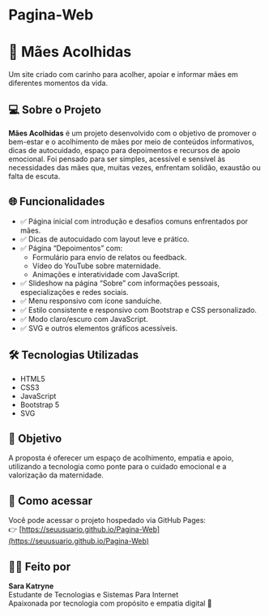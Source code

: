 # Pagina-Web
# 🌸 Mães Acolhidas
Um site criado com carinho para acolher, apoiar e informar mães em diferentes momentos da vida.

## 💻 Sobre o Projeto
**Mães Acolhidas** é um projeto desenvolvido com o objetivo de promover o bem-estar e o acolhimento de mães por meio de conteúdos informativos, dicas de autocuidado, espaço para depoimentos e recursos de apoio emocional.
Foi pensado para ser simples, acessível e sensível às necessidades das mães que, muitas vezes, enfrentam solidão, exaustão ou falta de escuta.

## 🌐 Funcionalidades
- ✅ Página inicial com introdução e desafios comuns enfrentados por mães.
- ✅ Dicas de autocuidado com layout leve e prático.
- ✅ Página “Depoimentos” com:
  - Formulário para envio de relatos ou feedback.
  - Vídeo do YouTube sobre maternidade.
  - Animações e interatividade com JavaScript.
- ✅ Slideshow na página “Sobre” com informações pessoais, especializações e redes sociais.
- ✅ Menu responsivo com ícone sanduíche.
- ✅ Estilo consistente e responsivo com Bootstrap e CSS personalizado.
- ✅ Modo claro/escuro com JavaScript.
- ✅ SVG e outros elementos gráficos acessíveis.

## 🛠️ Tecnologias Utilizadas
- HTML5
- CSS3
- JavaScript
- Bootstrap 5
- SVG

## 🎯 Objetivo
A proposta é oferecer um espaço de acolhimento, empatia e apoio, utilizando a tecnologia como ponte para o cuidado emocional e a valorização da maternidade.

## 📁 Como acessar
Você pode acessar o projeto hospedado via GitHub Pages:  
👉 [https://seuusuario.github.io/Pagina-Web](https://seuusuario.github.io/Pagina-Web)  

## 🙋‍♀️ Feito por
**Sara Katryne**  
Estudante de Tecnologias e Sistemas Para Internet  
Apaixonada por tecnologia com propósito e empatia digital 💜
